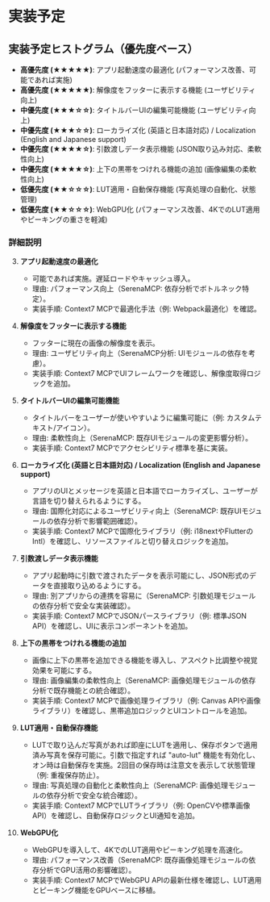 # 実装予定


## 実装予定ヒストグラム（優先度ベース）
- **高優先度 (★★★★★)**: アプリ起動速度の最適化 (パフォーマンス改善、可能であれば実施)
- **高優先度 (★★★★★)**: 解像度をフッターに表示する機能 (ユーザビリティ向上)
- **中優先度 (★★★☆☆)**: タイトルバーUIの編集可能機能 (ユーザビリティ向上)
- **中優先度 (★★★☆☆)**: ローカライズ化 (英語と日本語対応) / Localization (English and Japanese support)
- **中優先度 (★★★★☆)**: 引数渡しデータ表示機能 (JSON取り込み対応、柔軟性向上)
- **中優先度 (★★★★☆)**: 上下の黒帯をつけれる機能の追加 (画像編集の柔軟性向上)
- **低優先度 (★★☆☆☆)**: LUT適用・自動保存機能 (写真処理の自動化、状態管理)
- **低優先度 (★★☆☆☆)**: WebGPU化 (パフォーマンス改善、4KでのLUT適用やピーキングの重さを軽減)

### 詳細説明


3. **アプリ起動速度の最適化**  
    - 可能であれば実施。遅延ロードやキャッシュ導入。  
    - 理由: パフォーマンス向上（SerenaMCP: 依存分析でボトルネック特定）。  
    - 実装手順: Context7 MCPで最適化手法（例: Webpack最適化）を確認。

4. **解像度をフッターに表示する機能**  
    - フッターに現在の画像の解像度を表示。  
    - 理由: ユーザビリティ向上（SerenaMCP分析: UIモジュールの依存を考慮）。  
    - 実装手順: Context7 MCPでUIフレームワークを確認し、解像度取得ロジックを追加。

5. **タイトルバーUIの編集可能機能**  
    - タイトルバーをユーザーが使いやすいように編集可能に（例: カスタムテキスト/アイコン）。  
    - 理由: 柔軟性向上（SerenaMCP: 既存UIモジュールの変更影響分析）。  
    - 実装手順: Context7 MCPでアクセシビリティ標準を基に実装。

6. **ローカライズ化 (英語と日本語対応) / Localization (English and Japanese support)**  
    - アプリのUIとメッセージを英語と日本語でローカライズし、ユーザーが言語を切り替えられるようにする。  
    - 理由: 国際化対応によるユーザビリティ向上（SerenaMCP: 既存UIモジュールの依存分析で影響範囲確認）。  
    - 実装手順: Context7 MCPで国際化ライブラリ（例: i18nextやFlutterのIntl）を確認し、リソースファイルと切り替えロジックを追加。

7. **引数渡しデータ表示機能**  
    - アプリ起動時に引数で渡されたデータを表示可能にし、JSON形式のデータを直接取り込めるようにする。  
    - 理由: 別アプリからの連携を容易に（SerenaMCP: 引数処理モジュールの依存分析で安全な実装確認）。  
    - 実装手順: Context7 MCPでJSONパースライブラリ（例: 標準JSON API）を確認し、UIに表示コンポーネントを追加。

8. **上下の黒帯をつけれる機能の追加**  
    - 画像に上下の黒帯を追加できる機能を導入し、アスペクト比調整や視覚効果を可能にする。  
    - 理由: 画像編集の柔軟性向上（SerenaMCP: 画像処理モジュールの依存分析で既存機能との統合確認）。  
    - 実装手順: Context7 MCPで画像処理ライブラリ（例: Canvas APIや画像ライブラリ）を確認し、黒帯追加ロジックとUIコントロールを追加。

9. **LUT適用・自動保存機能**  
    - LUTで取り込んだ写真があれば即座にLUTを適用し、保存ボタンで適用済み写真を保存可能に。引数で指定すれば "auto-lut" 機能を有効化し、オン時は自動保存を実施。2回目の保存時は注意文を表示して状態管理（例: 重複保存防止）。  
    - 理由: 写真処理の自動化と柔軟性向上（SerenaMCP: 画像処理モジュールの依存分析で安全な統合確認）。  
    - 実装手順: Context7 MCPでLUTライブラリ（例: OpenCVや標準画像API）を確認し、自動保存ロジックとUI通知を追加。

10. **WebGPU化**  
    - WebGPUを導入して、4KでのLUT適用やピーキング処理を高速化。  
    - 理由: パフォーマンス改善（SerenaMCP: 既存画像処理モジュールの依存分析でGPU活用の影響確認）。  
    - 実装手順: Context7 MCPでWebGPU APIの最新仕様を確認し、LUT適用とピーキング機能をGPUベースに移植。
